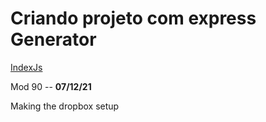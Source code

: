 # Criando projeto com express Generator
[IndexJs](../IndexJs.md)

Mod 90 -- **07/12/21**

Making the dropbox setup
